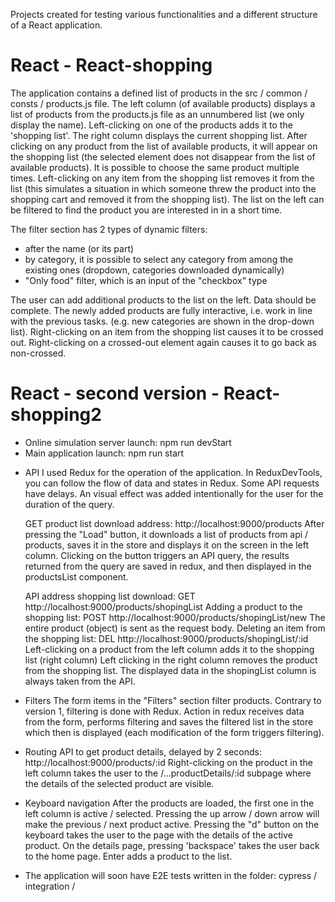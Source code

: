 Projects created for testing various functionalities and a different structure of a React application.

# React - React-shopping

The application contains a defined list of products in the src / common / consts / products.js file.
The left column (of available products) displays a list of products from the products.js file as an unnumbered list (we only display the name).
Left-clicking on one of the products adds it to the 'shopping list'.
The right column displays the current shopping list.
After clicking on any product from the list of available products, it will appear on the shopping list 
(the selected element does not disappear from the list of available products).
It is possible to choose the same product multiple times.
Left-clicking on any item from the shopping list removes it from the list 
(this simulates a situation in which someone threw the product into the shopping cart and removed it from the shopping list).
The list on the left can be filtered to find the product you are interested in in a short time. 

The filter section has 2 types of dynamic filters:
 - after the name (or its part)
 - by category, it is possible to select any category from among the existing ones (dropdown, categories downloaded dynamically)
 - "Only food" filter, which is an input of the "checkbox" type

The user can add additional products to the list on the left. Data should be complete.
The newly added products are fully interactive, i.e. work in line with the previous tasks. (e.g. new categories are shown in the drop-down list).
Right-clicking on an item from the shopping list causes it to be crossed out. 
Right-clicking on a crossed-out element again causes it to go back as non-crossed.

# React - second version - React-shopping2

- Online simulation server launch: npm run devStart
- Main application launch: npm run start

* API
I used Redux for the operation of the application. In ReduxDevTools, you can follow the flow of data and states in Redux. Some API requests have delays. 
An visual effect was added intentionally for the user for the duration of the query.

    GET product list download address: http://localhost:9000/products
    After pressing the "Load" button, it downloads a list of products from api / products, saves it in the store and displays it on the screen in the left column.
    Clicking on the button triggers an API query, the results returned from the query are saved in redux, and then displayed in the productsList component.

    API address shopping list download: GET http://localhost:9000/products/shopingList
    Adding a product to the shopping list: POST http://localhost:9000/products/shopingList/new
    The entire product (object) is sent as the request body.
    Deleting an item from the shopping list: DEL http://localhost:9000/products/shopingList/:id
    Left-clicking on a product from the left column adds it to the shopping list (right column)
    Left clicking in the right column removes the product from the shopping list.
    The displayed data in the shopingList column is always taken from the API.

* Filters
The form items in the "Filters" section filter products. Contrary to version 1, filtering is done with Redux.
Action in redux receives data from the form, performs filtering and saves the filtered list in the store which then
is displayed (each modification of the form triggers filtering).

* Routing
API to get product details, delayed by 2 seconds: http://localhost:9000/products/:id
Right-clicking on the product in the left column takes the user to the /...productDetails/:id subpage where the details of the selected product are visible.

* Keyboard navigation
After the products are loaded, the first one in the left column is active / selected.
Pressing the up arrow / down arrow will make the previous / next product active.
Pressing the "d" button on the keyboard takes the user to the page with the details of the active product.
On the details page, pressing 'backspace' takes the user back to the home page. Enter adds a product to the list.

* The application will soon have E2E tests written in the folder: cypress / integration /
